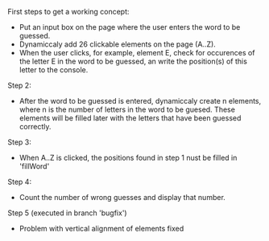 First steps to get a working concept:

- Put an input box on the page where the user enters the word to be guessed.
- Dynamiccaly add 26 clickable elements on the page (A..Z).
- When the user clicks, for example, element E, check for occurences of the letter E
  in the word to be guessed, an write the position(s) of this letter to the console.

Step 2:

- After the word to be guessed is entered, dynamiccaly create n elements,
  where n is the number of letters in the word to be guesed.
  These elements will be filled later with the letters that have been guessed correctly.

Step 3:
- When A..Z is clicked, the positions found in step 1 nust be filled in 'fillWord'

Step 4:
- Count the number of wrong guesses and display that number.

Step 5 (executed in branch 'bugfix')
- Problem with vertical alignment of elements fixed